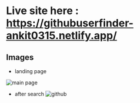 
# Live site here : https://githubuserfinder-ankit0315.netlify.app/

## Images
* landing page

![main page](https://github.com/Ankit0315/Github-User-Finder/assets/117643219/566409d1-2dac-418b-8077-1235927f1029)

 * after search
  ![github](https://github.com/Ankit0315/Github-User-Finder/assets/117643219/b1fd5a80-2017-4eba-9eb0-70a1cbbf7702)
